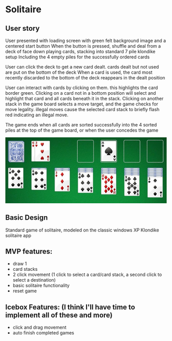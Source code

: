 # Solitaire

## User story
User presented with loading screen with green felt background image and a centered start button
When the button is pressed, shuffle and deal from a deck of face down playing cards, stacking into standard 7 pile klondike setup
Including the 4 empty piles for the successfully ordered cards

User can click the deck to get a new card dealt.  cards dealt but not used are put on the bottom of the deck
When a card is used, the card most recently discarded to the bottom of the deck reappears in the dealt position

User can interact with cards by clicking on them.  this highlights the card border green.  Clicking on a card not in a bottom position
will select and highlight that card and all cards beneath it in the stack.  Clicking on another stack in the game board selects a move target, 
and the game checks for move legality.  illegal moves cause the selected card stack to briefly flash red indicating an illegal move.

The game ends when all cards are sorted successfully into the 4 sorted piles at the top of the game board, or when the user concedes the game

![](./solitaire.jpg)

## Basic Design
Standard game of solitaire, modeled on the classic windows XP Klondike solitaire app

## MVP features:
* draw 1
* card stacks
* 2 click movement (1 click to select a card/card stack, a second click to select a destination)
* basic solitaire functionality
* reset game

## Icebox Features: (I think I'll have time to implement all of these and more)
* click and drag movement
* auto finish completed games
